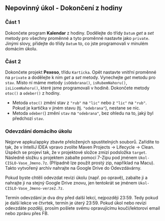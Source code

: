 Nepovinný úkol - Dokončení z hodiny
-----------------------------------

### Část 1

Dokončete program **Kalendar** z hodiny.
Dodělejte do třídy `Datum` *get* a *set* metody pro všechny proměnné a tyto proměnné
nastavte jako `private`. Jinými slovy, přidejte do třídy `Datum` to,
co jste programovali v minulém domácím úkolu.



### Část 2

Dokončete projekt **Pexeso**, třídu `Karticka`.
Opět nastavte vnitřní proměnné na `private` a dodělejte k nim *get* a *set* metody.
Vynechejte *get* metodu pro `stav`. Místo ní máme metody
`isOdebrana()`, `isRubemNahoru()`, `isLicemNahoru()`,
které jsme programovali v hodině.
Dokončete metody `otoc()` a `odeber()` z hodiny.
  - Metoda `otoc()` změní stav z `"rub"` na `"lic"` nebo z `"lic"` na `"rub"`.
    Pokud je kartička v jiném stavu (tj. `"odebrana"`), nestane se nic.
  - Metoda `odeber(`) změní `stav` na `"odebrana"`, bez ohledu na to, jaký byl
    předchozí `stav`.



### Odevzdání domácího úkolu

Nejprve appku/appky zbavte přeložených spustitelných souborů.
Zařídíte to tak, že v IntelliJ IDEA vpravo zvolíte
Maven Projects -> Lifecycle -> Clean.
Úspěch se projeví tak, že v projektové složce zmizí
podsložka `target`.
Následně složku s projektem
zabalte pomocí 7-Zipu pod jménem `Ukol-CISLO-Vase_Jmeno.7z`.
(Případně lze použít prostý zip, například na Macu).
Takto vytvořený archív nahrajte na Google Drive do Odevzdávárny.

Pokud byste chtěli odevzdat revizi úkolu (např. po opravě),
zabalte ji a nahrajte ji na stejný Google Drive znovu,
jen tentokrát se jménem `Ukol-CISLO-Vase_Jmeno-verze2.7z`.

Termín odevzdání je dva dny před další lekcí, nejpozději 23:59.
Tedy pokud je další lekce ve čtvrtek, termín je úterý 23:59.
Pokud úkol nebo revizi odevzdáte později,
prosím pošlete svému opravujícímu kouči/lektorovi email nebo zprávu přes FB.

